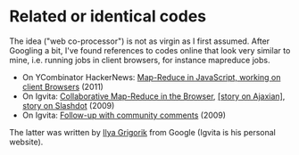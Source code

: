 # Related or identical codes

The idea ("web co-processor") is not as virgin as I first assumed. After Googling a bit, I've found references to codes online that look very similar to mine, i.e. running jobs in client browsers, for instance mapreduce jobs.

* On YCombinator HackerNews: [Map-Reduce in JavaScript, working on client Browsers](http://news.ycombinator.com/item?id=1930681) (2011)
* On Igvita: [Collaborative Map-Reduce in the Browser](http://www.igvita.com/2009/03/03/collaborative-map-reduce-in-the-browser/), [[story on Ajaxian]](http://ajaxian.com/archives/map-reduce-in-the-browser), [story on Slashdot](http://tech.slashdot.org/story/09/03/03/1910207/collaborative-map-reduce-in-the-browser) (2009)
* On Igvita: [Follow-up with community comments](http://www.igvita.com/2009/03/07/collaborative-swarm-computing-notes/) (2009)

The latter was written by [Ilya Grigorik](http://www.igvita.com/) from Google (Igvita is his personal website).
